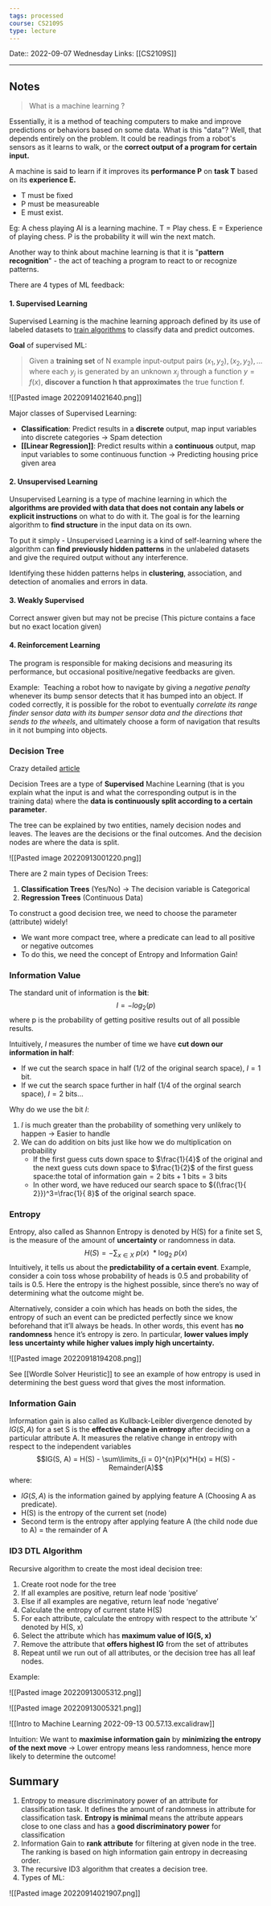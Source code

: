 ```yaml
---
tags: processed
course: CS2109S
type: lecture
---
```

Date:: 2022-09-07 Wednesday
Links: [[CS2109S]]
- - -

## Notes

> What is a machine learning ?

Essentially, it is a method of teaching computers to make and improve predictions or behaviors based on some data. What is this "data"? Well, that depends entirely on the problem. It could be readings from a robot's sensors as it learns to walk, or the **correct output of a program for certain input.**

A machine is said to learn if it improves its **performance P** on **task T** based on its **experience E.**
- T must be fixed
- P must be measureable
- E must exist.

Eg: A chess playing AI is a learning machine. T = Play chess. E = Experience of playing chess. P is the probability it will win the next match.

Another way to think about machine learning is that it is "**pattern recognition**" - the act of teaching a program to react to or recognize patterns.

There are 4 types of ML feedback:

#### **1. Supervised Learning**
Supervised Learning is the machine learning approach defined by its use of labeled datasets to [train algorithms](https://www.v7labs.com/training) to classify data and predict outcomes.

**Goal** of supervised ML: 

> Given a **training set** of N example input-output pairs $(x_1, y_2), (x_2, y_2), \text{...}$ where each $y_j$ is generated by an unknown $x_j$ through a function $y = f(x)$, **discover a function h that approximates** the true function f.

![[Pasted image 20220914021640.png]]

Major classes of Supervised Learning:
- **Classification**: Predict results in a **discrete** output, map input variables into discrete categories → Spam detection
- **[[Linear Regression]]**: Predict results within a **continuous** output, map input variables to some continuous function → Predicting housing price given area

#### **2. Unsupervised Learning**
Unsupervised Learning is a type of machine learning in which the **algorithms are provided with data that does not contain any labels or explicit instructions** on what to do with it. The goal is for the learning algorithm to **find structure** in the input data on its own.

To put it simply - Unsupervised Learning is a kind of self-learning where the algorithm can **find previously hidden patterns** in the unlabeled datasets and give the required output without any interference.

Identifying these hidden patterns helps in **clustering**, association, and detection of anomalies and errors in data.

#### **3. Weakly Supervised**
Correct answer given but may not be precise (This picture contains a face but no exact location given)

#### **4. Reinforcement Learning**
The program is responsible for making decisions and measuring its performance, but occasional positive/negative feedbacks are given.

Example:  Teaching a robot how to navigate by giving a *negative penalty* whenever its bump sensor detects that it has bumped into an object. If coded correctly, it is possible for the robot to eventually *correlate its range finder sensor data with its bumper sensor data and the directions that sends to the wheels*, and ultimately choose a form of navigation that results in it not bumping into objects.

### Decision Tree

Crazy detailed [article](https://www.xoriant.com/blog/decision-trees-for-classification-a-machine-learning-algorithm)

Decision Trees are a type of **Supervised** Machine Learning (that is you explain what the input is and what the corresponding output is in the training data) where the **data is continuously split according to a certain parameter**. 

The tree can be explained by two entities, namely decision nodes and leaves. The leaves are the decisions or the final outcomes. And the decision nodes are where the data is split.

![[Pasted image 20220913001220.png]]

There are 2 main types of Decision Trees:
1. **Classification Trees** (Yes/No) → The decision variable is Categorical
2. **Regression Trees** (Continuous Data)

To construct a good decision tree, we need to choose the parameter (attribute) widely!
- We want more compact tree, where a predicate can lead to all positive or negative outcomes
- To do this, we need the concept of Entropy and Information Gain!
### Information Value

The standard unit of information is the **bit**: $$I = -log_2(p)$$
where p is the probability of getting positive results out of all possible results.

Intuitively, $I$ measures the number of time we have **cut down our information in half**:
- If we cut the search space in half ($1 / 2$ of the original search space), $I = 1$ bit.
- If we cut the search space further in half ($1 / 4$ of the orginal search space),  $I = 2$ bits...

Why do we use the bit $I$:
1. $I$ is much greater than the probability of something very unlikely to happen → Easier to handle
2. We can do addition on bits just like how we do multiplication on probability
	- If the first guess cuts down space to $\frac{1}{4}$ of the original and the next guess cuts down space to $\frac{1}{2}$ of the first guess space:$\text{the total of information gain}= 2 \text{ bits} + 1 \text{ bits} = 3\text{ bits}$
	- In other word, we have reduced our search space to ${(\frac{1}{ 2}})^3=\frac{1}{ 8}$ of the original search space.

### Entropy
Entropy, also called as Shannon Entropy is denoted by H(S) for a finite set S, is the measure of the amount of **uncertainty** or randomness in data.$$H(S) = - \sum_{x \in X} \ p(x) \ *\log_2\ p(x) $$
Intuitively, it tells us about the **predictability of a certain event**. Example, consider a coin toss whose probability of heads is 0.5 and probability of tails is 0.5. Here the entropy is the highest possible, since there’s no way of determining what the outcome might be. 

Alternatively, consider a coin which has heads on both the sides, the entropy of such an event can be predicted perfectly since we know beforehand that it’ll always be heads. In other words, this event has **no randomness** hence it’s entropy is zero. In particular, **lower values imply less uncertainty while higher values imply high uncertainty.**

![[Pasted image 20220918194208.png]]

See [[Wordle Solver Heuristic]] to see an example of how entropy is used in determining the best guess word that gives the most information.

### Information Gain
Information gain is also called as Kullback-Leibler divergence denoted by $IG(S,A)$ for a set S is the **effective change in entropy** after deciding on a particular attribute A. It measures the relative change in entropy with respect to the independent variables
$$IG(S, A) = H(S) - \sum\limits_{i = 0}^{n}P(x)*H(x) = H(S) - Remainder(A)$$
where:
- $IG(S, A)$ is the information gained by applying feature A (Choosing A as predicate).  
- H(S) is the entropy of the current set (node)
- Second term is the entropy after applying feature A (the child node due to A) = the remainder of A

### ID3 DTL Algorithm

Recursive algorithm to create the most ideal decision tree:
1.  Create root node for the tree
2.  If all examples are positive, return leaf node ‘positive’
3.  Else if all examples are negative, return leaf node ‘negative’
4.  Calculate the entropy of current state H(S)
5.  For each attribute, calculate the entropy with respect to the attribute ‘x’ denoted by H(S, x)
6.  Select the attribute which has **maximum value of IG(S, x)**
7.  Remove the attribute that **offers highest IG** from the set of attributes
8.  Repeat until we run out of all attributes, or the decision tree has all leaf nodes.

Example:

![[Pasted image 20220913005312.png]]

![[Pasted image 20220913005321.png]]

![[Intro to Machine Learning 2022-09-13 00.57.13.excalidraw]]

Intuition: We want to **maximise information gain** by **minimizing the entropy of the next move** → Lower entropy means less randomness, hence more likely to determine the outcome!

## Summary
1.  Entropy to measure discriminatory power of an attribute for classification task. It defines the amount of randomness in attribute for classification task. **Entropy is minimal** means the attribute appears close to one class and has a **good discriminatory power** for classification
2.  Information Gain to **rank attribute** for filtering at given node in the tree. The ranking is based on high information gain entropy in decreasing order.
3.  The recursive ID3 algorithm that creates a decision tree.
4.  Types of ML:

![[Pasted image 20220914021907.png]]
